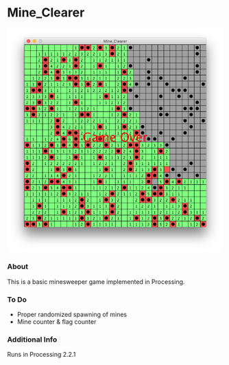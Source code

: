 # Mine_Clearer

![screenshot](https://github.com/jsheradin/Mine_Clearer/blob/master/GameOver.PNG)

### About
This is a basic minesweeper game implemented in Processing.

### To Do
- Proper randomized spawning of mines
- Mine counter & flag counter

### Additional Info
Runs in Processing 2.2.1
